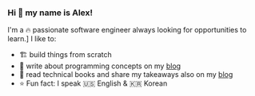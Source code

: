 ### Hi 👋 my name is Alex!
I'm a :fire: passionate software engineer always looking for opportunities to learn.]
I like to:
- :building_construction: build things from scratch
- :memo: write about programming concepts on my [blog]()
- :open_book: read technical books and share my takeaways also on my [blog]()
- :star: Fun fact: I speak :us: English & :kr: Korean 

